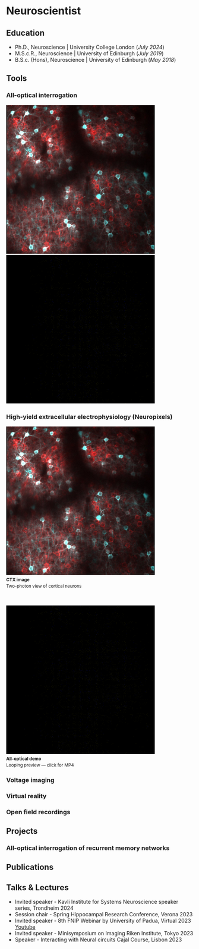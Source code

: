 # Neuroscientist 

## Education
- Ph.D., Neuroscience | University College London (_July 2024_)								       		
- M.S.c.R., Neuroscience | University of Edinburgh (_July 2019_)	 			        		
- B.S.c. (Hons), Neuroscience | University of Edinburgh (_May 2018_)

## Tools
### All-optical interrogation

<p>
  <img src="assets/CTX.jpg" alt="Cortex" width="400" height="400">
  &nbsp;&nbsp;&nbsp;
  <img src="assets/ao.gif" alt="AO (looping)" width="400" height="400">
</p>

### High-yield extracellular electrophysiology (Neuropixels)

<p align="left">
  <!-- Left: CTX image + caption -->
  <span>
    <img src="assets/CTX.jpg" alt="Cortex" width="400" height="400"><br>
    <small><strong>CTX image</strong><br>Two-photon view of cortical neurons</small>
  </span>

  &nbsp;&nbsp;&nbsp;&nbsp; <!-- small gap -->

  <!-- Right: looping preview (GIF) + caption; click opens MP4 -->
  <span>
    <a href="assets/ao.mp4">
      <img src="assets/ao.gif" alt="All-optical (looping)" width="400" height="400">
    </a><br>
    <small><strong>All-optical demo</strong><br>Looping preview — click for MP4</small>
  </span>
</p>

### Voltage imaging  

### Virtual reality 

### Open field recordings 

## Projects 


### All-optical interrogation of recurrent memory networks 

## Publications 

## Talks & Lectures
- Invited speaker - Kavli Institute for Systems Neuroscience speaker series, Trondheim 2024
- Session chair - Spring Hippocampal Research Conference, Verona 2023
- Invited speaker  - 8th FNIP Webinar by University of Padua, Virtual 2023 [Youtube](https://www.youtube.com/watch?v=FCxVaeMQ9bs&ab_channel=FNIP)
- Invited speaker - Minisymposium on Imaging Riken Institute, Tokyo 2023
- Speaker - Interacting with Neural circuits Cajal Course, Lisbon 2023
